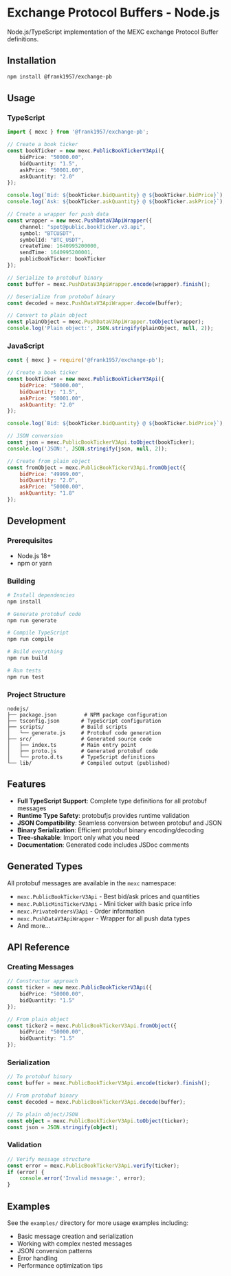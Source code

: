 # Exchange Protocol Buffers - Node.js

Node.js/TypeScript implementation of the MEXC exchange Protocol Buffer definitions.

## Installation

```bash
npm install @frank1957/exchange-pb
```

## Usage

### TypeScript

```typescript
import { mexc } from '@frank1957/exchange-pb';

// Create a book ticker
const bookTicker = new mexc.PublicBookTickerV3Api({
    bidPrice: "50000.00",
    bidQuantity: "1.5",
    askPrice: "50001.00",
    askQuantity: "2.0"
});

console.log(`Bid: ${bookTicker.bidQuantity} @ ${bookTicker.bidPrice}`);
console.log(`Ask: ${bookTicker.askQuantity} @ ${bookTicker.askPrice}`);

// Create a wrapper for push data
const wrapper = new mexc.PushDataV3ApiWrapper({
    channel: "spot@public.bookTicker.v3.api",
    symbol: "BTCUSDT",
    symbolId: "BTC_USDT",
    createTime: 1640995200000,
    sendTime: 1640995200001,
    publicBookTicker: bookTicker
});

// Serialize to protobuf binary
const buffer = mexc.PushDataV3ApiWrapper.encode(wrapper).finish();

// Deserialize from protobuf binary
const decoded = mexc.PushDataV3ApiWrapper.decode(buffer);

// Convert to plain object
const plainObject = mexc.PushDataV3ApiWrapper.toObject(wrapper);
console.log('Plain object:', JSON.stringify(plainObject, null, 2));
```

### JavaScript

```javascript
const { mexc } = require('@frank1957/exchange-pb');

// Create a book ticker
const bookTicker = new mexc.PublicBookTickerV3Api({
    bidPrice: "50000.00",
    bidQuantity: "1.5", 
    askPrice: "50001.00",
    askQuantity: "2.0"
});

console.log(`Bid: ${bookTicker.bidQuantity} @ ${bookTicker.bidPrice}`);

// JSON conversion
const json = mexc.PublicBookTickerV3Api.toObject(bookTicker);
console.log('JSON:', JSON.stringify(json, null, 2));

// Create from plain object
const fromObject = mexc.PublicBookTickerV3Api.fromObject({
    bidPrice: "49999.00",
    bidQuantity: "2.0",
    askPrice: "50000.00", 
    askQuantity: "1.8"
});
```

## Development

### Prerequisites

- Node.js 18+
- npm or yarn

### Building

```bash
# Install dependencies
npm install

# Generate protobuf code
npm run generate

# Compile TypeScript
npm run compile

# Build everything
npm run build

# Run tests
npm run test
```

### Project Structure

```
nodejs/
├── package.json         # NPM package configuration
├── tsconfig.json       # TypeScript configuration  
├── scripts/            # Build scripts
│   └── generate.js     # Protobuf code generation
├── src/                # Generated source code
│   ├── index.ts        # Main entry point
│   ├── proto.js        # Generated protobuf code
│   └── proto.d.ts      # TypeScript definitions
└── lib/                # Compiled output (published)
```

## Features

- **Full TypeScript Support**: Complete type definitions for all protobuf messages
- **Runtime Type Safety**: protobufjs provides runtime validation
- **JSON Compatibility**: Seamless conversion between protobuf and JSON
- **Binary Serialization**: Efficient protobuf binary encoding/decoding
- **Tree-shakable**: Import only what you need
- **Documentation**: Generated code includes JSDoc comments

## Generated Types

All protobuf messages are available in the `mexc` namespace:

- `mexc.PublicBookTickerV3Api` - Best bid/ask prices and quantities
- `mexc.PublicMiniTickerV3Api` - Mini ticker with basic price info
- `mexc.PrivateOrdersV3Api` - Order information  
- `mexc.PushDataV3ApiWrapper` - Wrapper for all push data types
- And more...

## API Reference

### Creating Messages

```typescript
// Constructor approach
const ticker = new mexc.PublicBookTickerV3Api({
    bidPrice: "50000.00",
    bidQuantity: "1.5"
});

// From plain object
const ticker2 = mexc.PublicBookTickerV3Api.fromObject({
    bidPrice: "50000.00", 
    bidQuantity: "1.5"
});
```

### Serialization

```typescript
// To protobuf binary
const buffer = mexc.PublicBookTickerV3Api.encode(ticker).finish();

// From protobuf binary
const decoded = mexc.PublicBookTickerV3Api.decode(buffer);

// To plain object/JSON
const object = mexc.PublicBookTickerV3Api.toObject(ticker);
const json = JSON.stringify(object);
```

### Validation

```typescript
// Verify message structure
const error = mexc.PublicBookTickerV3Api.verify(ticker);
if (error) {
    console.error('Invalid message:', error);
}
```

## Examples

See the `examples/` directory for more usage examples including:

- Basic message creation and serialization
- Working with complex nested messages
- JSON conversion patterns
- Error handling
- Performance optimization tips 
